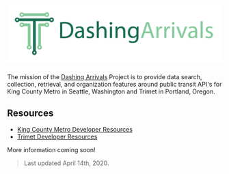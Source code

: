 # ![Dashing Arrivals](dashing-arrivals-left-right-1200-316.png)

The mission of the [Dashing Arrivals](#) Project is to provide data search, collection, retrieval, and organization features around public transit API's for King County Metro in Seattle, Washington and Trimet in Portland, Oregon.

## Resources

* [King County Metro Developer Resources](https://www.kingcounty.gov/depts/transportation/metro/travel-options/bus/app-center/developer-resources.aspx)
* [Trimet Developer Resources](https://developer.trimet.org/)

More information coming soon!

> Last updated April 14th, 2020.